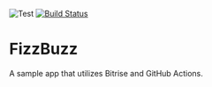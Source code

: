 ![Test](https://github.com/andrewmarmion/FizzBuzz/workflows/Test/badge.svg) [![Build Status](https://app.bitrise.io/app/77825e6be2e08797/status.svg?token=5ifzfecG7m1SbfCz9cKtHQ&branch=master)](https://app.bitrise.io/app/77825e6be2e08797)

# FizzBuzz

A sample app that utilizes Bitrise and GitHub Actions.  